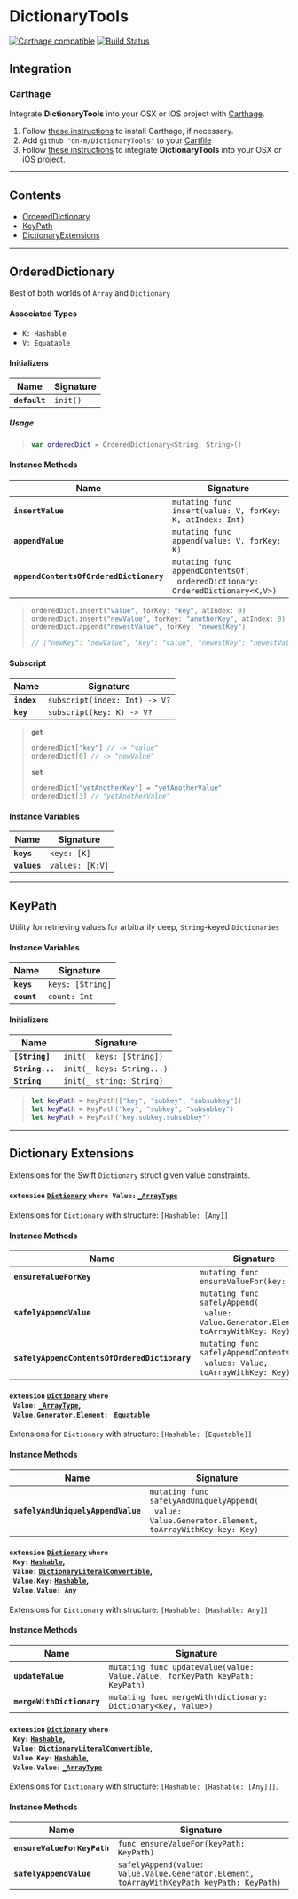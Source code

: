 # DictionaryTools
[![Carthage compatible](https://img.shields.io/badge/Carthage-compatible-4BC51D.svg?style=flat)](https://github.com/Carthage/Carthage)
[![Build Status](https://travis-ci.org/dn-m/DictionaryTools.svg?branch=master)](https://travis-ci.org/dn-m/DictionaryTools) 

<a name="integration"></a>
## Integration

### Carthage
Integrate **DictionaryTools** into your OSX or iOS project with [Carthage](https://github.com/Carthage/Carthage).

1. Follow [these instructions](https://github.com/Carthage/Carthage#installing-carthage) to install Carthage, if necessary.
2. Add `github "dn-m/DictionaryTools"` to your [Cartfile](https://github.com/Carthage/Carthage/blob/master/Documentation/Artifacts.md#cartfile) 
3. Follow [these instructions](https://github.com/Carthage/Carthage#adding-frameworks-to-an-application) to integrate **DictionaryTools** into your OSX or iOS project.

***

## Contents
- [OrderedDictionary](#ordered_dictionary)
- [KeyPath](#key_path)
- [DictionaryExtensions](#dictionary_extensions)

***

<a name="ordered_dictionary"></a>
## OrderedDictionary

Best of both worlds of `Array` and `Dictionary`

#### Associated Types
- `K: Hashable`
- `V: Equatable`

#### Initializers
| Name | Signature |
|------|-----------|
|**`default`**| `init()` |

##### Usage
>```Swift
>var orderedDict = OrderedDictionary<String, String>()
>```

#### Instance Methods
| Name | Signature |
|------|-----------|
|**`insertValue`**|`mutating func insert(value: V, forKey: K, atIndex: Int)`|
|**`appendValue`**|`mutating func append(value: V, forKey: K)`|
|**`appendContentsOfOrderedDictionary`**|`mutating func appendContentsOf(`<br>&nbsp;&nbsp;`orderedDictionary: OrderedDictionary<K,V>)`|

>```Swift
>orderedDict.insert("value", forKey: "key", atIndex: 0) 
>orderedDict.insert("newValue", forKey: "anotherKey", atIndex: 0) 
>orderedDict.append("newestValue", forKey: "newestKey")
>```
>```Swift
> // ["newKey": "newValue", "key": "value", "newestKey": "newestValue"]
>```

#### Subscript

| Name | Signature |
|------|-----------|
| **`index`**|`subscript(index: Int) -> V?`|
| **`key`**|`subscript(key: K) -> V?`|

>**`get`**
>```Swift
>orderedDict["key"] // -> "value"
>orderedDict[0] // -> "newValue"
>```
>**`set`**
>```Swift
>orderedDict["yetAnotherKey"] = "yetAnotherValue"
>orderedDict[3] // "yetAnotherValue"
>```

#### Instance Variables
| Name | Signature |
|------|-----------|
|**`keys`**| `keys: [K]` |
|**`values`**| `values: [K:V]` |

***

<a name="key_path"></a>
## KeyPath

Utility for retrieving values for arbitrarily deep, `String`-keyed `Dictionaries`

#### Instance Variables
| Name | Signature |
|------|-----------|
|**`keys`**| `keys: [String]` |
|**`count`**| `count: Int` |

#### Initializers

| Name | Signature |
|------|-----------|
|**`[String]`**| `init(_ keys: [String])`|
|**`String...`** | `init(_ keys: String...)`|
|**`String`** |`init(_ string: String)` |

>```Swift
>let keyPath = KeyPath(["key", "subkey", "subsubkey"])
>let keyPath = KeyPath("key", "subkey", "subsubkey")
>let keyPath = KeyPath("key.subkey.subsubkey")
>```

*** 

<a name="dictionary_extensions"></a>
## Dictionary Extensions

Extensions for the Swift `Dictionary` struct given value constraints.

#### `extension` [**`Dictionary`**](http://swiftdoc.org/v2.1/type/Dictionary/) `where Value:` [**`_ArrayType`**](http://swiftdoc.org/v2.0/protocol/_ArrayType/)

Extensions for `Dictionary` with structure: `[Hashable: [Any]]`

#### Instance Methods
| Name | Signature |
|------|-----------|
| **`ensureValueForKey`** | `mutating func ensureValueFor(key: Key)`|
| **`safelyAppendValue`** | `mutating func safelyAppend(`<br>&nbsp;&nbsp;`value: Value.Generator.Element, toArrayWithKey: Key)` |
| **`safelyAppendContentsOfOrderedDictionary`** | `mutating func safelyAppendContentsOf(`<br>&nbsp;&nbsp;`values: Value, toArrayWithKey: Key)` |

#### `extension` [**`Dictionary`**](http://swiftdoc.org/v2.1/type/Dictionary/) `where` <br>&nbsp;&nbsp;`Value:` [**`_ArrayType`**](http://swiftdoc.org/v2.0/protocol/_ArrayType/), <br>&nbsp;&nbsp;`Value.Generator.Element: ` [**`Equatable`**](http://swiftdoc.org/v2.1/protocol/Equatable/)

Extensions for `Dictionary` with structure: `[Hashable: [Equatable]]`

#### Instance Methods
| Name | Signature |
|------|-----------|
| **`safelyAndUniquelyAppendValue`** | `mutating func safelyAndUniquelyAppend(`<br>&nbsp;&nbsp;`value: Value.Generator.Element, toArrayWithKey key: Key)`|

#### `extension` [**`Dictionary`**](http://swiftdoc.org/v2.1/type/Dictionary/) `where`<br>&nbsp;&nbsp;`Key:` [**`Hashable`**](http://swiftdoc.org/v2.1/protocol/Hashable/),<br>&nbsp;&nbsp;`Value:` [**`DictionaryLiteralConvertible`**](http://swiftdoc.org/v2.1/protocol/DictionaryLiteralConvertible/),<br>&nbsp;&nbsp;`Value.Key:` [**`Hashable`**](http://swiftdoc.org/v2.1/protocol/Hashable/),<br>&nbsp;&nbsp;`Value.Value: Any`

Extensions for `Dictionary` with structure: `[Hashable: [Hashable: Any]]`

#### Instance Methods
| Name | Signature |
|------|-----------|
| **`updateValue`** | `mutating func updateValue(value: Value.Value, forKeyPath keyPath: KeyPath)` |
| **`mergeWithDictionary`** | `mutating func mergeWith(dictionary: Dictionary<Key, Value>)`|

#### `extension` [**`Dictionary`**](http://swiftdoc.org/v2.1/type/Dictionary/) `where`<br>&nbsp;&nbsp;`Key:` [**`Hashable`**](http://swiftdoc.org/v2.1/protocol/Hashable/),<br>&nbsp;&nbsp;`Value:`   [**`DictionaryLiteralConvertible`**](http://swiftdoc.org/v2.1/protocol/DictionaryLiteralConvertible/),<br>&nbsp;&nbsp;`Value.Key:` [**`Hashable`**](http://swiftdoc.org/v2.1/protocol/Hashable/),<br>&nbsp;&nbsp;`Value.Value:`  [**`_ArrayType`**](http://swiftdoc.org/v2.0/protocol/_ArrayType/)

Extensions for `Dictionary` with structure: `[Hashable: [Hashable: [Any]]]`.

#### Instance Methods
| Name | Signature |
|------|-----------|
| **`ensureValueForKeyPath`** | `func ensureValueFor(keyPath: KeyPath)` |
| **`safelyAppendValue`** | `safelyAppend(value: Value.Value.Generator.Element, toArrayWithKeyPath keyPath: KeyPath)` |
